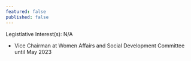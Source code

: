 ```yaml
---
featured: false
published: false
---
```

Legistlative Interest(s): N/A

* Vice Chairman at Women Affairs and Social Development Committee until May 2023